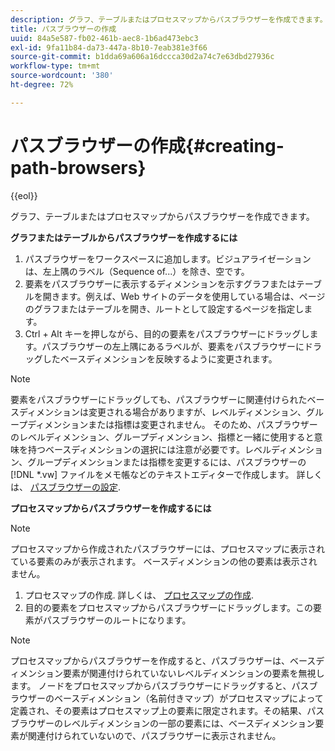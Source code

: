 ```yaml
---
description: グラフ、テーブルまたはプロセスマップからパスブラウザーを作成できます。
title: パスブラウザーの作成
uuid: 84a5e587-fb02-461b-aec8-1b6ad473ebc3
exl-id: 9fa11b84-da73-447a-8b10-7eab381e3f66
source-git-commit: b1dda69a606a16dccca30d2a74c7e63dbd27936c
workflow-type: tm+mt
source-wordcount: '380'
ht-degree: 72%

---
```


# パスブラウザーの作成{#creating-path-browsers}

{{eol}}

グラフ、テーブルまたはプロセスマップからパスブラウザーを作成できます。

**グラフまたはテーブルからパスブラウザーを作成するには**

1. パスブラウザーをワークスペースに追加します。ビジュアライゼーションは、左上隅のラベル（Sequence of...）を除き、空です。
1. 要素をパスブラウザーに表示するディメンションを示すグラフまたはテーブルを開きます。例えば、Web サイトのデータを使用している場合は、ページのグラフまたはテーブルを開き、ルートとして設定するページを指定します。
1. Ctrl + Alt キーを押しながら、目的の要素をパスブラウザーにドラッグします。パスブラウザーの左上隅にあるラベルが、要素をパスブラウザーにドラッグしたベースディメンションを反映するように変更されます。

>[!NOTE]
>
>要素をパスブラウザーにドラッグしても、パスブラウザーに関連付けられたベースディメンションは変更される場合がありますが、レベルディメンション、グループディメンションまたは指標は変更されません。 そのため、パスブラウザーのレベルディメンション、グループディメンション、指標と一緒に使用すると意味を持つベースディメンションの選択には注意が必要です。レベルディメンション、グループディメンションまたは指標を変更するには、パスブラウザーの [!DNL *.vw] ファイルをメモ帳などのテキストエディターで作成します。 詳しくは、 [パスブラウザーの設定](../../../../home/c-get-started/c-intf-anlys-ftrs/t-config-path-brwsr.md#task-bbb3ddaa140a414f984b697c2b8202a3).

**プロセスマップからパスブラウザーを作成するには**

>[!NOTE]
>
>プロセスマップから作成されたパスブラウザーには、プロセスマップに表示されている要素のみが表示されます。 ベースディメンションの他の要素は表示されません。

1. プロセスマップの作成. 詳しくは、 [プロセスマップの作成](../../../../home/c-get-started/c-analysis-vis/c-proc-maps/c-create-proc-maps.md#concept-daf5b14dae7a442191611b1b9c1122bf).
1. 目的の要素をプロセスマップからパスブラウザーにドラッグします。この要素がパスブラウザーのルートになります。

>[!NOTE]
>
>プロセスマップからパスブラウザーを作成すると、パスブラウザーは、ベースディメンション要素が関連付けられていないレベルディメンションの要素を無視します。 ノードをプロセスマップからパスブラウザーにドラッグすると、パスブラウザーのベースディメンション（名前付きマップ）がプロセスマップによって定義され、その要素はプロセスマップ上の要素に限定されます。その結果、パスブラウザーのレベルディメンションの一部の要素には、ベースディメンション要素が関連付けられていないので、パスブラウザーに表示されません。
